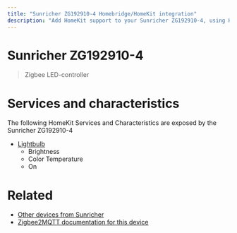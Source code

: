 ```yaml
---
title: "Sunricher ZG192910-4 Homebridge/HomeKit integration"
description: "Add HomeKit support to your Sunricher ZG192910-4, using Homebridge, Zigbee2MQTT and homebridge-z2m."
---
```

<!---
This file has been GENERATED using src/docgen/docgen.ts
DO NOT EDIT THIS FILE MANUALLY!
-->
# Sunricher ZG192910-4
> Zigbee LED-controller


# Services and characteristics
The following HomeKit Services and Characteristics are exposed by
the Sunricher ZG192910-4

* [Lightbulb](../../light.md)
  * Brightness
  * Color Temperature
  * On


# Related
* [Other devices from Sunricher](../index.md#sunricher)
* [Zigbee2MQTT documentation for this device](https://www.zigbee2mqtt.io/devices/ZG192910-4.html)